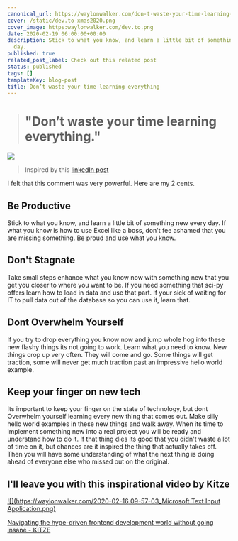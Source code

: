 ```yaml
---
canonical_url: https://waylonwalker.com/don-t-waste-your-time-learning-everything
cover: /static/dev.to-xmas2020.png
cover_image: https:waylonwalker.com/dev.to.png
date: 2020-02-19 06:00:00+00:00
description: Stick to what you know, and learn a little bit of something new every
  day.
published: true
related_post_label: Check out this related post
status: published
tags: []
templateKey: blog-post
title: Don’t waste your time learning everything
---
```


> # "Don’t waste your time learning everything."

![](https://waylonwalker.com/dont-waste-your-time-learning-everythign-post.png)

> Inspired by this [linkedIn post](https://www.linkedin.com/posts/activity-6633818327070326784--Ksl)

I felt that this comment was very powerful. Here are my 2 cents.

## Be Productive

Stick to what you know, and learn a little bit of something new every day. If what you know is how to use Excel like a boss, don't fee ashamed that you are missing something. Be proud and use what you know.

## Don't Stagnate

Take small steps enhance what you know now with something new that you get you closer to where you want to be. If you need something that sci-py offers learn how to load in data and use that part. If your sick of waiting for IT to pull data out of the database so you can use it, learn that.

## Dont Overwhelm Yourself

If you try to drop everything you know now and jump whole hog into these new flashy things its not going to work. Learn what you need to know.  New things crop up very often.  They will come and go.  Some things will get traction, some will never get much traction past an impressive hello world example.

## Keep your finger on new tech

Its important to keep your finger on the state of technology, but dont Overwhelm yourself learning every new thing that comes out.  Make silly hello world examples in these new things and walk away.  When its time to implement something new into a real project you will be ready and understand how to do it.  If that thing dies its good that you didn't waste a lot of time on it, but chances are it inspired the thing that actually takes off.  Then you will have some understanding of what the next thing is doing ahead of everyone else who missed out on the original.

## I'll leave you with this inspirational video by Kitze

[![](https://waylonwalker.com/2020-02-16 09-57-03_Microsoft Text Input Application.png)](https://www.youtube.com/watch?v=_kVxXV0TQ7M)

[Navigating the hype-driven frontend development world without going insane - KITZE](https://www.youtube.com/watch?v=_kVxXV0TQ7M)